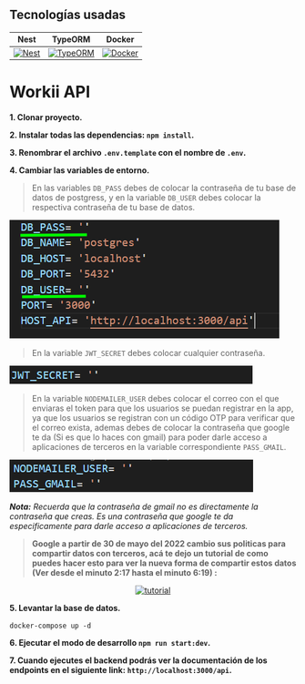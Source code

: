 ## Tecnologías usadas

| **Nest** | **TypeORM** | **Docker** |
|-|-|-|
| <a target="_blank" href="https://docs.nestjs.com/"><img src="https://upload.wikimedia.org/wikipedia/commons/a/a8/NestJS.svg" alt="Nest" width="64px"></a> | <a target="_blank" href="https://typeorm.io/"><img src="https://seeklogo.com/images/T/typeorm-logo-F243B34DEE-seeklogo.com.png" alt="TypeORM" width="64px"></a> | <a target="_blank" href="https://www.docker.com/"><img src="https://cdn-icons-png.flaticon.com/512/919/919853.png" alt="Docker" width="64px"></a> |

# Workii API

**1. Clonar proyecto.**

**2. Instalar todas las dependencias: ```npm install```.**

**3. Renombrar el archivo ```.env.template``` con el nombre de ```.env```.**

**4. Cambiar las variables de entorno.**

>En las variables `DB_PASS` debes de colocar la contraseña de tu base de datos de postgress, y en la variable `DB_USER` debes colocar la respectiva contraseña de tu base de datos.

![](./static/images/env-example-1.png)

>En la variable `JWT_SECRET` debes colocar cualquier contraseña.

![](./static/images/env-example-2.png)

>En la variable `NODEMAILER_USER` debes colocar el correo con el que enviaras el token para que los usuarios se puedan registrar en la app, ya que los usuarios se registran con un código OTP para verificar que el correo exista, ademas debes de colocar la contraseña que google te da (Si es que lo haces con gmail) para poder darle acceso a aplicaciones de terceros en la variable correspondiente `PASS_GMAIL`.

![](./static/images/env-example-3.png)

***Nota:** Recuerda que la contraseña de gmail no es directamente la contraseña que creas. Es una contraseña que google te da especificamente para darle acceso a aplicaciones de terceros.*

>**Google a partir de 30 de mayo del 2022 cambio sus politicas para compartir datos con terceros, acá te dejo un tutorial de como puedes hacer esto para ver la nueva forma de compartir estos datos (Ver desde el minuto 2:17 hasta el minuto 6:19) :**

<div>
<p style = 'text-align:center;'>
<a href="https://youtu.be/RpSQQIGTpTM" target="_blank" title="Link Title"><img src="https://i.ytimg.com/vi_webp/RpSQQIGTpTM/maxresdefault.webp" alt="tutorial" width="720px"/></a>
</div>
</p>

**5. Levantar la base de datos.**
```
docker-compose up -d
```
**6. Ejecutar el modo de desarrollo ```npm run start:dev```.**
   
**7. Cuando ejecutes el backend podrás ver la documentación de los endpoints en el siguiente link: `http://localhost:3000/api`.**